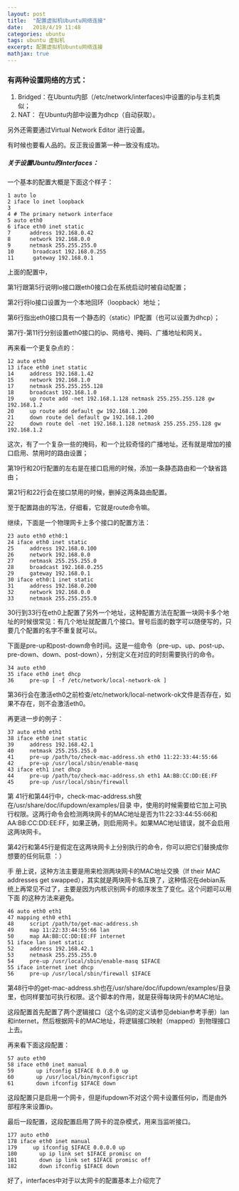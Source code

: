 ```yaml
---
layout: post
title:  "配置虚拟机Ubuntu网络连接"
date:   2018/4/19 11:48
categories: ubuntu
tags: ubuntu 虚拟机
excerpt: 配置虚拟机Ubuntu网络连接
mathjax: true
---
```

### 有两种设置网络的方式：
1. Bridged：在Ubuntu内部（/etc/network/interfaces)中设置的ip与主机类似；
2. NAT： 在Ubuntu内部中设置为dhcp（自动获取）。 

另外还需要通过Virtual Network Editor 进行设置。

有时候也要看人品的。反正我设置第一种一致没有成功。 

 

##### 关于设置Ubuntu的interfaces：

 

一个基本的配置大概是下面这个样子： 

```shell
1 auto lo
2 iface lo inet loopback
3 
4 # The primary network interface
5 auto eth0
6 iface eth0 inet static
7      address 192.168.0.42
8      network 192.168.0.0
9      netmask 255.255.255.0
10      broadcast 192.168.0.255
11      gateway 192.168.0.1
```
上面的配置中，

第1行跟第5行说明lo接口跟eth0接口会在系统启动时被自动配置；

第2行将lo接口设置为一个本地回环（loopback）地址；

第6行指出eth0接口具有一个静态的（static）IP配置（也可以设置为dhcp）；

第7行-第11行分别设置eth0接口的ip、网络号、掩码、广播地址和网关。

再来看一个更复杂点的：
```shell
12 auto eth0
13 iface eth0 inet static
14     address 192.168.1.42
15     network 192.168.1.0
17     netmask 255.255.255.128
18     broadcast 192.168.1.0
19     up route add -net 192.168.1.128 netmask 255.255.255.128 gw 192.168.1.2
20     up route add default gw 192.168.1.200
21     down route del default gw 192.168.1.200
22     down route del -net 192.168.1.128 netmask 255.255.255.128 gw 192.168.1.2
```
这次，有了一个复杂一些的掩码，和一个比较奇怪的广播地址。还有就是增加的接口启用、禁用时的路由设置；

第19行和20行配置的左右是在接口启用的时候，添加一条静态路由和一个缺省路由；

第21行和22行会在接口禁用的时候，删掉这两条路由配置。

至于配置路由的写法，仔细看，它就是route命令嘛。

继续，下面是一个物理网卡上多个接口的配置方法：
```shell
23 auto eth0 eth0:1
24 iface eth0 inet static
25     address 192.168.0.100
26     network 192.168.0.0
27     netmask 255.255.255.0
28     broadcast 192.168.0.255
29     gateway 192.168.0.1
30 iface eth0:1 inet static
31     address 192.168.0.200
32     network 192.168.0.0
33     netmask 255.255.255.0
```
30行到33行在eth0上配置了另外一个地址，这种配置方法在配置一块网卡多个地址的时候很常见：有几个地址就配置几个接口。冒号后面的数字可以随便写的，只要几个配置的名字不重复就可以。

下面是pre-up和post-down命令时间。这是一组命令（pre-up、up、post-up、pre-down、down、post-down），分别定义在对应的时刻需要执行的命令。
```shell
34 auto eth0
35 iface eth0 inet dhcp
36     pre-up [ -f /etc/network/local-network-ok ]
```
第36行会在激活eth0之前检查/etc/network/local-network-ok文件是否存在，如果不存在，则不会激活eth0。

再更进一步的例子：
```shell
37 auto eth0 eth1
38 iface eth0 inet static
39     address 192.168.42.1
40     netmask 255.255.255.0
41     pre-up /path/to/check-mac-address.sh eth0 11:22:33:44:55:66
42     pre-up /usr/local/sbin/enable-masq
43 iface eth1 inet dhcp
44     pre-up /path/to/check-mac-address.sh eth1 AA:BB:CC:DD:EE:FF
45     pre-up /usr/local/sbin/firewall
```
第 41行和第44行中，check-mac-address.sh放在/usr/share/doc/ifupdown/examples/目录 中，使用的时候需要给它加上可执行权限。这两行命令会检测两块网卡的MAC地址是否为11:22:33:44:55:66和 AA:BB:CC:DD:EE:FF，如果正确，则启用网卡。如果MAC地址错误，就不会启用这两块网卡。

第42行和第45行是假定在这两块网卡上分别执行的命令，你可以把它们替换成你想要的任何玩意 ：）

手 册上说，这种方法主要是用来检测两块网卡的MAC地址交换（If their MAC addresses get swapped），其实就是两块网卡名互换了，这种情况在debian系统上再常见不过了，主要是因为内核识别网卡的顺序发生了变化。这个问题可以用下面 的这种方法来避免。
```shell
46 auto eth0 eth1
47 mapping eth0 eth1
48     script /path/to/get-mac-address.sh
49     map 11:22:33:44:55:66 lan
50     map AA:BB:CC:DD:EE:FF internet
51 iface lan inet static
52     address 192.168.42.1
53     netmask 255.255.255.0
54     pre-up /usr/local/sbin/enable-masq $IFACE
55 iface internet inet dhcp
56     pre-up /usr/local/sbin/firewall $IFACE
```
第48行中的get-mac-address.sh也在/usr/share/doc/ifupdown/examples/目录里，也同样要加可执行权限。这个脚本的作用，就是获得每块网卡的MAC地址。

这段配置首先配置了两个逻辑接口（这个名词的定义请参见debian参考手册）lan和internet，然后根据网卡的MAC地址，将逻辑接口映射（mapped）到物理接口上去。

再来看下面这段配置：
```shell
57 auto eth0  
58 iface eth0 inet manual  
59       up ifconfig $IFACE 0.0.0.0 up  
60       up /usr/local/bin/myconfigscript  
61       down ifconfig $IFACE down
```
这段配置只是启用一个网卡，但是ifupdown不对这个网卡设置任何ip，而是由外部程序来设置ip。

最后一段配置，这段配置启用了网卡的混杂模式，用来当监听接口。
```shell
177 auto eth0
178 iface eth0 inet manual
179     up ifconfig $IFACE 0.0.0.0 up
180       up ip link set $IFACE promisc on
181       down ip link set $IFACE promisc off
182       down ifconfig $IFACE down
```
好了，interfaces中对于以太网卡的配置基本上介绍完了